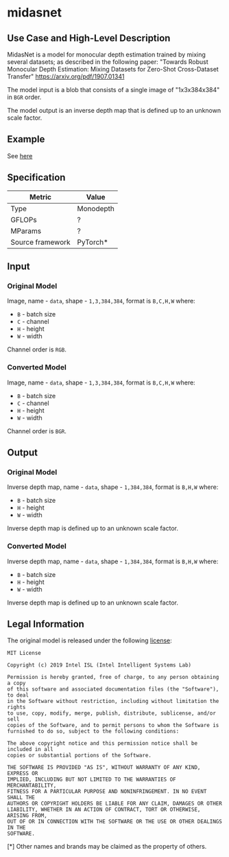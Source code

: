 # midasnet

## Use Case and High-Level Description

MidasNet is a model for monocular depth estimation trained by mixing several datasets;
as described in the following paper:
"Towards Robust Monocular Depth Estimation: Mixing Datasets for Zero-Shot Cross-Dataset Transfer"
<https://arxiv.org/pdf/1907.01341>

The model input is a blob that consists of a single image of "1x3x384x384" in `BGR` order.

The model output is an inverse depth map that is defined up to an unknown scale factor.

## Example

See [here](https://github.com/intel-isl/MiDaS)

## Specification

| Metric            | Value         |
|-------------------|---------------|
| Type              | Monodepth     |
| GFLOPs            | ?             |
| MParams           | ?             |
| Source framework  | PyTorch\*     |

## Input

### Original Model

Image, name - `data`, shape - `1,3,384,384`, format is `B,C,H,W` where:

- `B` - batch size
- `C` - channel
- `H` - height
- `W` - width

Channel order is `RGB`.

### Converted Model

Image, name - `data`, shape - `1,3,384,384`, format is `B,C,H,W` where:

- `B` - batch size
- `C` - channel
- `H` - height
- `W` - width

Channel order is `BGR`.

## Output

### Original Model

Inverse depth map, name - `data`, shape - `1,384,384`, format is `B,H,W` where:

- `B` - batch size
- `H` - height
- `W` - width

Inverse depth map is defined up to an unknown scale factor.

### Converted Model

Inverse depth map, name - `data`, shape - `1,384,384`, format is `B,H,W` where:

- `B` - batch size
- `H` - height
- `W` - width

Inverse depth map is defined up to an unknown scale factor.

## Legal Information

The original model is released under the following [license](https://drive.google.com/open?id=1p_7P7VKSpD1xM8Ex6p0epZ4TdYFPYjss):

```
MIT License

Copyright (c) 2019 Intel ISL (Intel Intelligent Systems Lab)

Permission is hereby granted, free of charge, to any person obtaining a copy
of this software and associated documentation files (the "Software"), to deal
in the Software without restriction, including without limitation the rights
to use, copy, modify, merge, publish, distribute, sublicense, and/or sell
copies of the Software, and to permit persons to whom the Software is
furnished to do so, subject to the following conditions:

The above copyright notice and this permission notice shall be included in all
copies or substantial portions of the Software.

THE SOFTWARE IS PROVIDED "AS IS", WITHOUT WARRANTY OF ANY KIND, EXPRESS OR
IMPLIED, INCLUDING BUT NOT LIMITED TO THE WARRANTIES OF MERCHANTABILITY,
FITNESS FOR A PARTICULAR PURPOSE AND NONINFRINGEMENT. IN NO EVENT SHALL THE
AUTHORS OR COPYRIGHT HOLDERS BE LIABLE FOR ANY CLAIM, DAMAGES OR OTHER
LIABILITY, WHETHER IN AN ACTION OF CONTRACT, TORT OR OTHERWISE, ARISING FROM,
OUT OF OR IN CONNECTION WITH THE SOFTWARE OR THE USE OR OTHER DEALINGS IN THE
SOFTWARE.
```
[*] Other names and brands may be claimed as the property of others.
